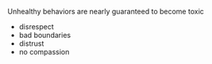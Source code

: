 
Unhealthy behaviors are nearly guaranteed to become toxic
- disrespect
- bad boundaries
- distrust
- no compassion
